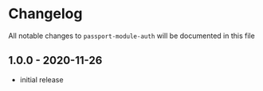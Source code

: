 # Changelog

All notable changes to `passport-module-auth` will be documented in this file

## 1.0.0 - 2020-11-26

- initial release
